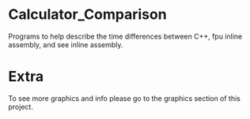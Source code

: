 # Calculator_Comparison
Programs to help describe the time differences between C++, fpu inline assembly, and see inline assembly. 

# Extra
To see more graphics and info please go to the graphics section of this project.  
